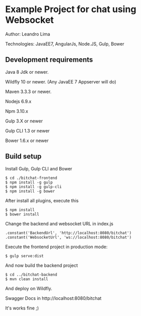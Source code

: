 Example Project for chat using Websocket
==============================================================================================
Author: Leandro Lima

Technologies: JavaEE7, AngularJs, Node.JS, Gulp, Bower


Development requirements
-------------------

Java 8 Jdk or newer. 

Wildfly 10 or newer. (Any JavaEE 7 Appserver will do)

Maven 3.3.3 or newer. 

Nodejs 6.9.x  

Npm 3.10.x 

Gulp 3.X or newer

Gulp CLI 1.3 or newer

Bower 1.6.x or newer


Build setup
-------------------------
   

Install Gulp, Gulp CLI and Bower

    $ cd ./bitchat-frontend
    $ npm install -g gulp
    $ npm install -g gulp-cli
    $ npm install -g bower


After install all plugins, execute this

    $ npm install
    $ bower install

Change the backend and websocket URL in index.js

    .constant('BackendUrl', 'http://localhost:8080/bitchat')
    .constant('WebsocketUrl', 'ws://localhost:8080/bitchat')

Execute the frontend project in production mode:

    $ gulp serve:dist

And now build the backend project

    $ cd ../bitchat-backend
    $ mvn clean install

And deploy on Wildfly.

Swagger Docs in http://localhost:8080/bitchat

It's works fine ;)


